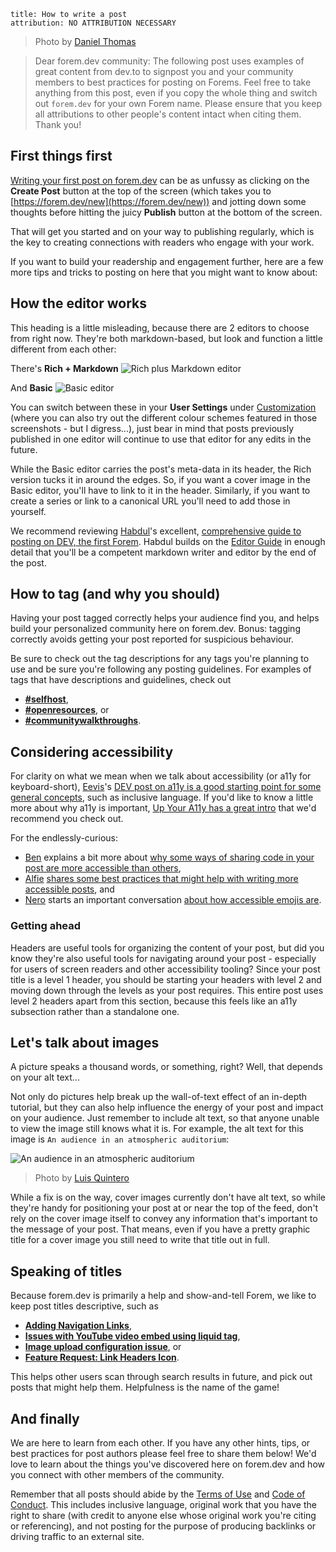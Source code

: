 
```
title: How to write a post
attribution: NO ATTRIBUTION NECESSARY
```

>Photo by [Daniel Thomas](https://unsplash.com/@dtbosse)
 
>Dear forem.dev community: The following post uses examples of great content from dev.to to signpost you and your community members to best practices for posting on Forems. Feel free to take anything from this post, even if you copy the whole thing and switch out `forem.dev` for your own Forem name. Please ensure that you keep all attributions to other people's content intact when citing them. Thank you!

## First things first
[Writing your first post on forem.dev](https://dev.to/chrisachard/how-to-write-your-first-post-on-dev-c3k) can be as unfussy as clicking on the **Create Post** button at the top of the screen (which takes you to [https://forem.dev/new](https://forem.dev/new)) and jotting down some thoughts before hitting the juicy **Publish** button at the bottom of the screen.

That will get you started and on your way to publishing regularly, which is the key to creating connections with readers who engage with your work.

If you want to build your readership and engagement further, here are a few more tips and tricks to posting on here that you might want to know about:

## How the editor works
This heading is a little misleading, because there are 2 editors to choose from right now. They're both markdown-based, but look and function a little different from each other:

There's **Rich + Markdown**
![Rich plus Markdown editor](https://dev-to-uploads.s3.amazonaws.com/uploads/articles/b2mmrzm96msx96fd64yx.png)

And **Basic**
![Basic editor](https://dev-to-uploads.s3.amazonaws.com/uploads/articles/5irv2g3z1i3njh879lda.png)

You can switch between these in your **User Settings** under [Customization](https://forem.dev/settings/customization) (where you can also try out the different colour schemes featured in those screenshots - but I digress...), just bear in mind that posts previously published in one editor will continue to use that editor for any edits in the future. 

While the Basic editor carries the post's meta-data in its header, the Rich version tucks it in around the edges. So, if you want a cover image in the Basic editor, you'll have to link to it in the header. Similarly, if you want to create a series or link to a canonical URL you'll need to add those in yourself.

We recommend reviewing [Habdul](https://dev.to/ziizium)'s excellent, [comprehensive guide to posting on DEV, the first Forem](https://dev.to/ziizium/a-beginners-guide-to-the-dev-editor-202p). Habdul builds on the [Editor Guide](https://forem.dev/p/editor_guide) in enough detail that you'll be a competent markdown writer and editor by the end of the post.

## How to tag (and why you should)
Having your post tagged correctly helps your audience find you, and helps build your personalized community here on forem.dev. Bonus: tagging correctly avoids getting your post reported for suspicious behaviour. 

Be sure to check out the tag descriptions for any tags you're planning to use and be sure you're following any posting guidelines. For examples of tags that have descriptions and guidelines, check out 
- [**#selfhost**](https://forem.dev/t/selfhost), 
- [**#openresources**](https://forem.dev/t/openresources), or 
- [**#communitywalkthroughs**](https://forem.dev/t/creatorwalkthroughs).

## Considering accessibility
For clarity on what we mean when we talk about accessibility (or a11y for keyboard-short), [Eevis](https://dev.to/eevajonnapanula)'s [DEV post on a11y is a good starting point for some general concepts](https://dev.to/eevajonnapanula/let-s-talk-about-accessibility-c80), such as inclusive language. If you'd like to know a little more about why a11y is important, [Up Your A11y has a great intro](https://www.upyoura11y.com/why-accessibility/) that we'd recommend you check out.

For the endlessly-curious:
- [Ben](https://dev.to/moopet) explains a bit more about [why some ways of sharing code in your post are more accessible than others](https://dev.to/moopet/embedding-code-in-posts-40i5),
- [Alfie](https://dev.to/alfiedarko) [shares some best practices that might help with writing more accessible posts](https://dev.to/alfiedarko/frontendsessions-web-accessibility-4eed), and 
- [Nero](https://dev.to/finallynero) starts an important conversation [about how accessible emojis are](https://dev.to/finallynero/accessible-emojis--1pjh).

### Getting ahead
Headers are useful tools for organizing the content of your post, but did you know they're also useful tools for navigating around your post - especially for users of screen readers and other accessibility tooling? Since your post title is a level 1 header, you should be starting your headers with level 2 and moving down through the levels as your post requires. This entire post uses level 2 headers apart from this section, because this feels like an a11y subsection rather than a standalone one.

## Let's talk about images
A picture speaks a thousand words, or something, right? Well, that depends on your alt text...

Not only do pictures help break up the wall-of-text effect of an in-depth tutorial, but they can also help influence the energy of your post and impact on your audience. Just remember to include alt text, so that anyone unable to view the image still knows what it is. For example, the alt text for this image is `An audience in an atmospheric auditorium`:

![An audience in an atmospheric auditorium](https://dev-to-uploads.s3.amazonaws.com/uploads/articles/9izxenjddgw55i0n1df7.jpg)
>Photo by [Luis Quintero](https://www.pexels.com/@jibarofoto)

While a fix is on the way, cover images currently don't have alt text, so while they're handy for positioning your post at or near the top of the feed, don't rely on the cover image itself to convey any information that's important to the message of your post. That means, even if you have a pretty graphic title for a cover image you still need to write that title out in full.

## Speaking of titles
Because forem.dev is primarily a help and show-and-tell Forem, we like to keep post titles descriptive, such as 
- [**Adding Navigation Links**](https://forem.dev/communitysuccess/adding-navigation-links-5ab6), 
- [**Issues with YouTube video embed using liquid tag**](https://forem.dev/ildi/issues-with-youtube-video-embed-using-liquid-tag-40bl),
- [**Image upload configuration issue**](https://forem.dev/9comindia/image-upload-configuration-issue-1opc), or 
- [**Feature Request: Link Headers Icon**](https://forem.dev/seangwright/feature-request-link-headers-icon-4c6m). 

This helps other users scan through search results in future, and pick out posts that might help them. Helpfulness is the name of the game!

## And finally
We are here to learn from each other. If you have any other hints, tips, or best practices for post authors please feel free to share them below! We'd love to learn about the things you've discovered here on forem.dev and how you connect with other members of the community.

Remember that all posts should abide by the [Terms of Use](https://forem.dev/terms) and [Code of Conduct](https://forem.dev/code-of-conduct). This includes inclusive language, original work that you have the right to share (with credit to anyone else whose original work you're citing or referencing), and not posting for the purpose of producing backlinks or driving traffic to an external site. 
